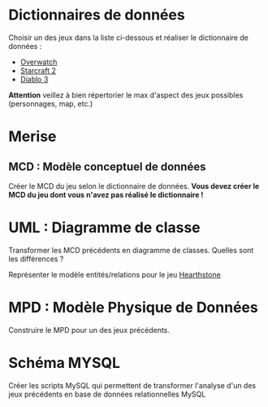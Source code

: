# Dictionnaires de données 

Choisir un des jeux dans la liste ci-dessous et réaliser le dictionnaire de données : 

* [Overwatch](https://overwatch.gamepedia.com/Overwatch_Wiki)
* [Starcraft 2](http://starcraft.wikia.com/wiki/StarCraft_II)
* [Diablo 3](https://eu.diablo3.com/fr/game/)

**Attention** veillez à bien répertorier le max d'aspect des jeux possibles (personnages, map, etc.)

# Merise 

## MCD : Modèle conceptuel de données

Créer le MCD du jeu selon le dictionnaire de données. **Vous devez créer le MCD du jeu dont vous n'avez pas réalisé le dictionnaire !**

# UML : Diagramme de classe

Transformer les MCD précédents en diagramme de classes. Quelles sont les différences ?

Représenter le modèle entités/relations pour le jeu [Hearthstone](https://hearthstone.gamepedia.com/Hearthstone_Wiki)

# MPD : Modèle Physique de Données

Construire le MPD pour un des jeux précédents.

# Schéma MYSQL

Créer les scripts MySQL qui permettent de transformer l'analyse d'un des jeux précédents en base de données relationnelles MySQL

